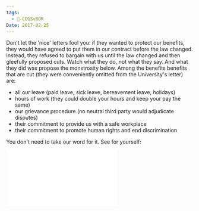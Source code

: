```yaml
---
tags:
  - 🥊-COGSvBOR
Date: 2017-02-25
---
```

Don't let the 'nice' letters fool you: if they wanted to protect our benefits, they would have agreed to put them in our contract before the law changed. Instead, they refused to bargain with us until the law changed and then gleefully proposed cuts. Watch what they do, not what they say. And what they did was propose the monstrosity below. Among the benefits benefits that are cut (they were conveniently omitted from the University's letter) are:

- all our leave (paid leave, sick leave, bereavement leave, holidays)
- hours of work (they could double your hours and keep your pay the same)
- our grievance procedure (no neutral third party would adjudicate disputes)
- their commitment to provide us with a safe workplace
- their commitment to promote human rights and end discrimination

You don't need to take our word for it. See for yourself:

![Regents-Initial-Proposal-02-21-2017-1.pdf](../../Attachments/Regents-Initial-Proposal-02-21-2017-1.pdf)